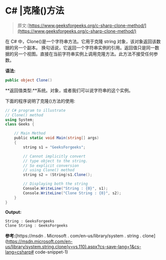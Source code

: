 # C# |克隆()方法

> 原文:[https://www.geeksforgeeks.org/c-sharp-clone-method/](https://www.geeksforgeeks.org/c-sharp-clone-method/)

在 C# 中，Clone()是一个字符串方法。它用于克隆 string 对象，该对象返回该数据的另一个副本。
换句话说，它返回一个字符串实例的引用。返回值只是同一数据的另一个视图。直接在当前字符串实例上调用克隆方法。此方法不接受任何参数。

**语法:**

```cs
public object Clone()

```

**返回值类型:**系统。对象，或者我们可以说字符串的这个实例。

下面的程序说明了克隆()方法的使用:

```cs
// C# program to illustrate 
// Clone() method
using System;
class Geeks {

    // Main Method
    public static void Main(string[] args)
    {
        string s1 = "GeeksForgeeks";

        // Cannot implicitly convert 
        // type object to the string.
        // So explicit conversion 
        // using Clone() method
        string s2 = (String)s1.Clone();

        // Displaying both the string
        Console.WriteLine("String : {0}", s1);
        Console.WriteLine("Clone String : {0}", s2);
    }
}
```

**Output:**

```cs
String : GeeksForgeeks
Clone String : GeeksForgeeks

```

**参考:**[https://msdn . Microsoft . com/en-us/library/system . string . clone](https://msdn.microsoft.com/en-us/library/system.string.clone(v=vs.110).aspx?cs-save-lang=1&cs-lang=csharp# code-snippet-1)